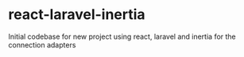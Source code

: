 # react-laravel-inertia

Initial codebase for new project using react, laravel and inertia for the connection adapters
